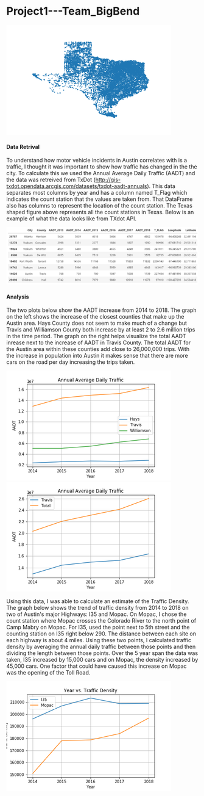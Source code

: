 # Project1---Team_BigBend
 
![alt test](Traffic_Density/Pictures/Texas.png)


#### Data Retrival
To understand how motor vehicle incidents in Austin correlates with is a traffic, I thought it was important to show how traffic has changed in the the city. To calculate this we used the Annual Average Daily Traffic (AADT) and the data was retreived from TxDot (http://gis-txdot.opendata.arcgis.com/datasets/txdot-aadt-annuals). This data separates most columns by year and has a column named T_Flag which indicates the count station that the values are taken from. That DataFrame also has columns to represent the location of the count station. The Texas shaped figure above represents all the count stations in Texas. Below is an example of what the data looks like from TXdot API.  


![alt test](Traffic_Density/Pictures/txdot_api_data.PNG)



#### Analysis
The two plots below show the AADT increase from 2014 to 2018. The graph on the left shows the increase of the closest counties that make up the Austin area. Hays County does not seem to make much of a change but Travis and Williamson County both increase by at least 2 to 2.6 million trips in the time period. The graph on the right helps visualize the total AADT inrease next to the increase of AADT in Travis County. The total AADT for the Austin area within these counties add close to 26,000,000 trips. With the increase in population into Austin it makes sense that there are more cars on the road per day increasing the trips taken.       

![alt test](Traffic_Density/Pictures/AADT_austin_counties.png)
![alt test](Traffic_Density/Pictures/AADT_travis_total.png)

Using this data, I was able to calculate an estimate of the Traffic Density. The graph below shows the trend of traffic density from 2014 to 2018 on two of Austin's major Highways: I35 and Mopac. On Mopac, I chose the count station where Mopac crosses the Colorado River to the north point of Camp Mabry on Mopac. For I35, used the point next to 5th street and the counting station on I35 right below 290. The distance between each site on each highway is about 4 miles. Using these two points, I calculated traffic density by averaging the annual daily traffic between those points and then dividing the length between those points. Over the 5 year span the data was taken, I35 increased by 15,000 cars and on Mopac, the density increased by 45,000 cars. One factor that could have caused this increase on Mopac was the opening of the Toll Road. 

![alt test](Traffic_Density/Pictures/Traffic_Density.png)




